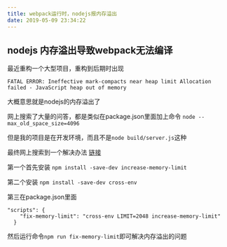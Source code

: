 ```yaml
---
title: webpack运行时，nodejs报内存溢出
date: 2019-05-09 23:34:22
---
```


## nodejs 内存溢出导致webpack无法编译

最近重构一个大型项目，重构到后期时出现

`FATAL ERROR: Ineffective mark-compacts near heap limit Allocation failed - JavaScript heap out of memory`

大概意思就是nodejs的内存溢出了
<!--truncate-->
网上搜索了大量的问答，都是类似在package.json里面加上命令
`node --max_old_space_size=4096`

但是我的项目是在开发环境，而且不是`node build/server.js`这种

最终网上搜索到一个解决办法
[链接](https://www.cnblogs.com/jianxuanbing/p/9331042.html)

第一个首先安装
`npm install -save-dev increase-memory-limit`

第二个安装
`npm install -save-dev cross-env`

第三在package.json里面
```
"scripts": {
    "fix-memory-limit": "cross-env LIMIT=2048 increase-memory-limit"
  }
```
然后运行命令`npm run fix-memory-limit`即可解决内存溢出的问题
